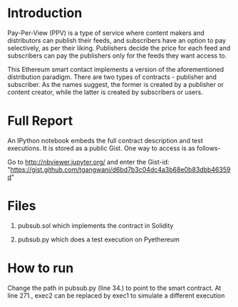 Introduction
==============
Pay-Per-View (PPV) is a type of service where content makers and distributors can publish their feeds, and subscribers have an option to pay selectively, as per their liking. Publishers decide the price for each feed and subscribers can pay the publishers only for the feeds they want access to.

This Ethereum smart contact implements a version of the aforementioned distribution paradigm. There are two types of contracts - publisher and subscriber. As the names suggest, the former is created by a publisher or content creator, while the latter is created by subscribers or users.

Full Report
==============
An IPython notebook embeds the full contract description and test executions.
It is stored as a public Gist. One way to access is as follows-

Go to http://nbviewer.jupyter.org/ and enter the Gist-id:
"https://gist.github.com/tgangwani/d6bd7b3c04dc4a3b68e0b83dbb46359d"


Files
==============
1) pubsub.sol which implements the contract in Solidity

2) pubsub.py which does a test execution on Pyethereum


How to run
==============
Change the path in pubsub.py (line 34.) to point to the smart contract. At line
271., exec2 can be replaced by exec1 to simulate a different execution
